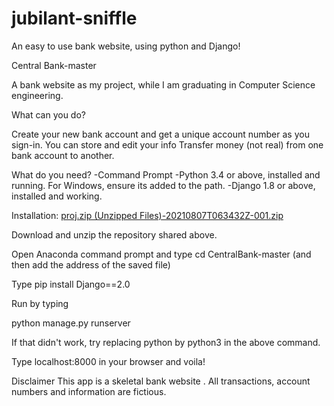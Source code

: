 # jubilant-sniffle
An easy to use bank website, using python and Django!

Central Bank-master

A bank website as my project, while I am graduating in Computer Science engineering.

What can you do?

Create your new bank account and get a unique account number as you sign-in.
You can store and edit your info
Transfer  money (not real) from one bank account to another.

What do you need?
-Command Prompt
-Python 3.4 or above, installed and running. For Windows, ensure its added to the path.
-Django 1.8 or above, installed and working.

Installation: 
[proj.zip (Unzipped Files)-20210807T063432Z-001.zip](https://github.com/Oberoi-Parleen/jubilant-sniffle/files/6986737/proj.zip.Unzipped.Files.-20210807T063432Z-001.zip)

Download and unzip the repository shared above.

Open Anaconda command prompt and type
cd CentralBank-master (and then add the address of the saved file)


Type pip install Django==2.0

Run by typing

python manage.py runserver

If that didn't work, try replacing python by python3 in the above command.

Type localhost:8000 in your browser and voila!


Disclaimer
This app is a skeletal bank website . All transactions, account numbers and information are fictious.
